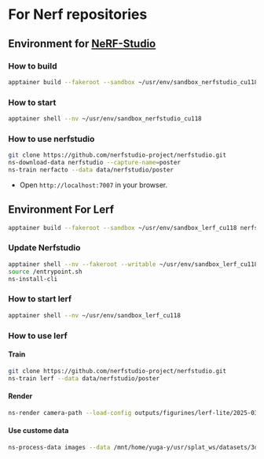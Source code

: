 # For Nerf repositories

## Environment for [NeRF-Studio](https://github.com/nerfstudio-project/nerfstudio)

### How to build

```bash
apptainer build --fakeroot --sandbox ~/usr/env/sandbox_nerfstudio_cu118 nerfstudio_base_cu118.def
```

### How to start

```bash
apptainer shell --nv ~/usr/env/sandbox_nerfstudio_cu118
```

### How to use nerfstudio

```bash
git clone https://github.com/nerfstudio-project/nerfstudio.git
ns-download-data nerfstudio --capture-name=poster
ns-train nerfacto --data data/nerfstudio/poster
```

- Open `http://localhost:7007` in your browser.

## Environment For Lerf

```bash
apptainer build --fakeroot --sandbox ~/usr/env/sandbox_lerf_cu118 nerfstudi0_lerf_cu118.def
```

### Update Nerfstudio

```bash
apptainer shell --nv --fakeroot --writable ~/usr/env/sandbox_lerf_cu118
source /entrypoint.sh
ns-install-cli
```

### How to start lerf

```bash
apptainer shell --nv ~/usr/env/sandbox_lerf_cu118
```

### How to use lerf

#### Train

```bash
git clone https://github.com/nerfstudio-project/nerfstudio.git
ns-train lerf --data data/nerfstudio/poster
```

#### Render

```bash
ns-render camera-path --load-config outputs/figurines/lerf-lite/2025-03-25_161604/config.yml --camera-path-filename ~/usr/splat_ws/baseline/nerfstudio_lerf/eval_iou_path.json --output-path renders/figurines/eval_iou_path/ --output-format images --rendered-output-names relevancy_0 --image-format png
```

#### Use custome data

```bash
ns-process-data images --data /mnt/home/yuga-y/usr/splat_ws/datasets/3d_ovs/sofa/images --output-dir /mnt/home/yuga-y/usr/splat_ws/datasets/lerf_3d_ovs/sofa --no-gpu
```
